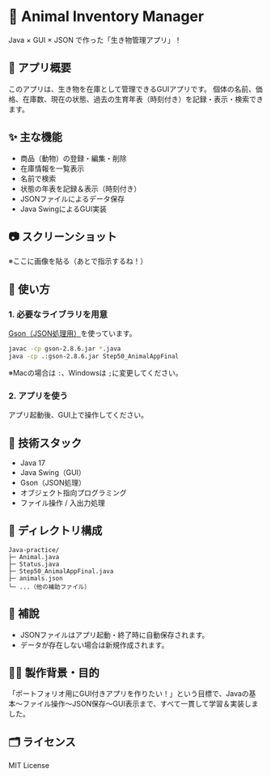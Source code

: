 # 🐾 Animal Inventory Manager

Java × GUI × JSON で作った「生き物管理アプリ」！

## 📆 アプリ概要

このアプリは、生き物を在庫として管理できるGUIアプリです。
個体の名前、価格、在庫数、現在の状態、過去の生育年表（時刻付き）を記録・表示・検索できます。

## ✨ 主な機能

* 商品（動物）の登録・編集・削除
* 在庫情報を一覧表示
* 名前で検索
* 状態の年表を記録＆表示（時刻付き）
* JSONファイルによるデータ保存
* Java SwingによるGUI実装

## 📷 スクリーンショット

※ここに画像を貼る（あとで指示するね！）

## 🚀 使い方

### 1. 必要なライブラリを用意

[Gson（JSON処理用）](https://github.com/google/gson)を使っています。

```bash
javac -cp gson-2.8.6.jar *.java
java -cp .:gson-2.8.6.jar Step50_AnimalAppFinal
```

※Macの場合は `:`、Windowsは `;`に変更してください。

### 2. アプリを使う

アプリ起動後、GUI上で操作してください。

## 💠 技術スタック

* Java 17
* Java Swing（GUI）
* Gson（JSON処理）
* オブジェクト指向プログラミング
* ファイル操作 / 入出力処理

## 📁 ディレクトリ構成

```
Java-practice/
├─ Animal.java
├─ Status.java
├─ Step50_AnimalAppFinal.java
├─ animals.json
└─ ...（他の補助ファイル）
```

## 📌 補說

* JSONファイルはアプリ起動・終了時に自動保存されます。
* データが存在しない場合は新規作成されます。

## 👨‍💻 製作背景・目的

「ポートフォリオ用にGUI付きアプリを作りたい！」という目標で、Javaの基本〜ファイル操作〜JSON保存〜GUI表示まで、すべて一貫して学習＆実装しました。

## 🗂 ライセンス

MIT License
